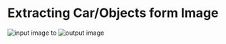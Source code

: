 # Extracting Car/Objects form Image

![input image](./img/test_car.jpg) to ![output image](img/test_car.png)